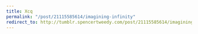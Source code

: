 ```yaml
---
title: Xcq
permalink: "/post/21115585614/imagining-infinity"
redirect_to: http://tumblr.spencertweedy.com/post/21115585614/imagining-infinity
---
```


